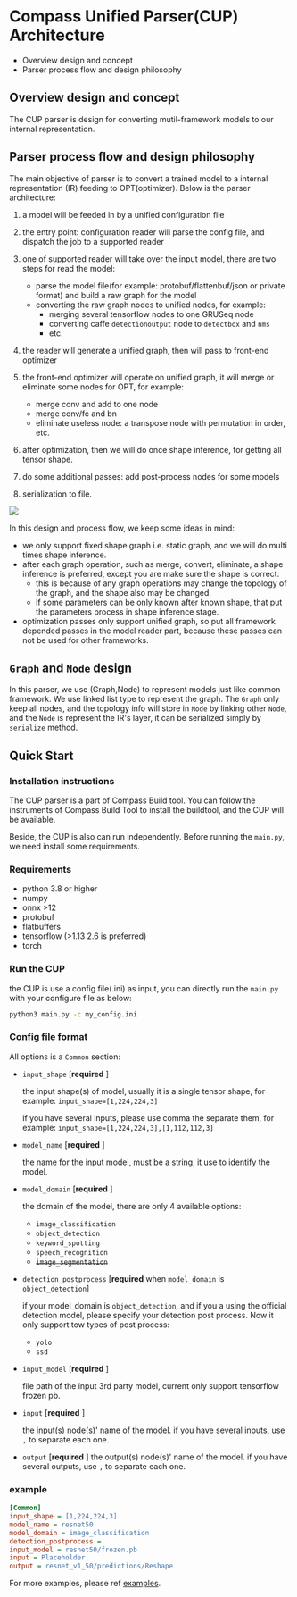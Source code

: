 # Compass Unified Parser(CUP) Architecture

* Overview design and concept
* Parser process flow and design philosophy


## Overview design and concept
The CUP parser is design for converting mutil-framework models to our internal representation. 


## Parser process flow and design philosophy
The main objective of parser is to convert a trained model to a internal representation (IR) feeding to OPT(optimizer). Below is the parser architecture:  

1. a model will be feeded in by a unified configuration file
2. the entry point: configuration reader will parse the config file, and dispatch the job to a supported reader
3. one of supported reader will take over the input model,  there are two steps for read the model:
    * parse the model file(for example: protobuf/flattenbuf/json or private format) and build a raw graph for the model
    * converting the raw graph nodes to unified nodes, for example: 
        * merging several tensorflow nodes to one GRUSeq node
        * converting caffe `detectionoutput` node to `detectbox` and `nms`
        * etc.
4. the reader will generate a unified graph, then will pass to front-end optimizer
5. the front-end optimizer will operate on unified graph, it will merge or eliminate some nodes for OPT, for example:
    * merge conv and add to one node
    * merge conv/fc and bn
    * eliminate useless node: a transpose node with permutation in order, etc.

6. after optimization, then we will do once shape inference, for getting all tensor shape.

7. do some additional passes: add post-process nodes for some models

8. serialization to file.

![](../images/parser_arch.svg)





In this design and process flow, we keep some ideas in mind:

* we only support fixed shape graph i.e. static graph, and  we will do multi times shape inference.
* after each graph operation, such as merge, convert, eliminate, a shape inference is preferred, except you are make sure the shape is correct.
    * this is because of any graph operations may change the topology of the graph, and the shape also may be changed.
    * if some parameters can be only known after known shape, that put the parameters process in shape inference stage.
* optimization passes only support unified graph, so put all framework depended passes in the model reader part, because these passes can not be used for other frameworks.

## `Graph` and `Node` design

In this parser, we use (Graph,Node) to represent models just like common framework. We use linked list type to represent the graph. The `Graph` only keep all nodes, and the topology info will store in `Node` by linking other `Node`, and the `Node` is represent the IR's layer, it can be serialized simply by `serialize` method.

## Quick Start

### Installation instructions

The CUP parser is a part of Compass Build tool. You can follow the instruments of Compass Build Tool to install the buildtool, and the CUP will be available.

Beside, the CUP is also can run independently.  Before running the `main.py`, we need install some requirements.

### Requirements
* python 3.8 or higher
* numpy
* onnx >12
* protobuf
* flatbuffers
* tensorflow (>1.13 2.6 is preferred)
* torch

### Run the CUP

the CUP is use a config file(.ini) as input, you can directly run the `main.py` with your configure file as below:
```bash
python3 main.py -c my_config.ini
```

### Config file format
All options is a `Common` section:
* `input_shape` [__required__ ]

    the input shape(s) of model, usually it is a single tensor shape, for example: `input_shape=[1,224,224,3]`

    if you have several inputs, please use comma the separate them, for example: `input_shape=[1,224,224,3],[1,112,112,3]`
* `model_name` [__required__ ]

    the name for the input model, must be a string, it use to identify the model.

* `model_domain`  [__required__ ]

    the domain of the model, there are only 4 available options:
    * `image_classification`
    * `object_detection`
    * `keyword_spotting`
    * `speech_recognition`
    * ~~`image_segmentation`~~

* `detection_postprocess`  [__required__ when `model_domain` is  `object_detection`]

    if your model_domain is `object_detection`, and if you a using the official detection model, please specify your detection post process. Now it only support tow types of post process:

    * `yolo`
    * `ssd`

* `input_model`  [__required__ ]

    file path of the input 3rd party model, current only support tensorflow frozen pb.

* `input`  [__required__ ]

    the input(s) node(s)' name of the model. if you have several inputs, use `,` to separate each one.

* `output`  [__required__ ]
    the output(s) node(s)' name of the model. if you have several outputs, use `,` to separate each one.

### example
```ini
[Common]
input_shape = [1,224,224,3]
model_name = resnet50
model_domain = image_classification
detection_postprocess =
input_model = resnet50/frozen.pb
input = Placeholder
output = resnet_v1_50/predictions/Reshape
```

For more examples, please ref [examples](/examples/).